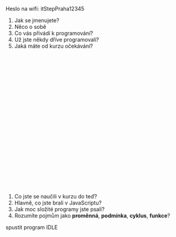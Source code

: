 Heslo na wifi: itStepPraha12345


1. Jak se jmenujete?
1. Něco o sobě
1. Co vás přivádí k programování?
1. Už jste někdy dříve programovali?
1. Jaká máte od kurzu očekávání?
<br/>

<br/><br/><br/><br/><br/><br/><br/><br/><br/><br/><br/><br/><br/><br/><br/><br/><br/><br/><br/>











1. Co jste se naučili v kurzu do teď?
1. Hlavně, co jste brali v JavaScriptu?
1. Jak moc složité programy jste psali?
1. Rozumíte pojmům jako **proměnná**, **podmínka**, **cyklus**, **funkce**?






spustit program IDLE